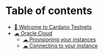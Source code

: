 # Table of contents

* [👋 Welcome to Cardano Testnets](README.md)
* [☁ Oracle Cloud](oracle-cloud/README.md)
  * [☁ Provisioning your instances](oracle-cloud/provisioning-your-instances.md)
  * [☁ Connecting to your instance](oracle-cloud/connecting-to-your-instance.md)
